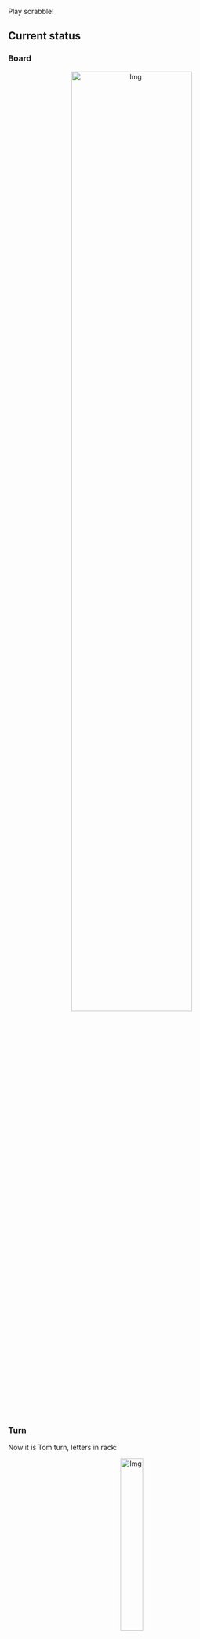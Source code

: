 
Play scrabble!
## Current status
### Board
<p align="center">
<img src="https://raw.githubusercontent.com/radosz99/radosz99/main/board.png" width=70% alt="Img"/>
    </p>
    
### Turn
Now it is Tom turn, letters in rack:
<p align="center">
<img src="https://raw.githubusercontent.com/radosz99/radosz99/main/rack.png" width=30% alt="Img"/>
</p>

### Game score
| Id | Player name | Points |
  | - | - | - |  
|0 | Tom | 0
|1 | Jerry | 0
## Make the move
Make the move and insert the letters by creating an [issue](https://github.com/radosz99/radosz99/issues/new?title=scrabble%7Cmove%7C7%3AA%3ARIDE&body=Just+push+%27Submit+new+issue%27+or+update+with+your+move.) according to the rules or...

## Possibly best moves  
Are you sure? :smiling_imp: :smiling_imp: :smiling_imp:
<details>
  <summary>Spoiler warning!</summary>
  
  | Id | Move | Issue link | Points |
  | - | - | - | - |  
|1| 7:H:gulphs | [scrabble&#124;move&#124;7:H:gulphs](https://github.com/radosz99/radosz99/issues/new?title=scrabble%7Cmove%7C7%3AH%3Agulphs&body=Just+push+%27Submit+new+issue%27+or+update+with+your+move.) | 32 
|2| 7:H:gulph | [scrabble&#124;move&#124;7:H:gulph](https://github.com/radosz99/radosz99/issues/new?title=scrabble%7Cmove%7C7%3AH%3Agulph&body=Just+push+%27Submit+new+issue%27+or+update+with+your+move.) | 30 
|3| 7:D:gulphs | [scrabble&#124;move&#124;7:D:gulphs](https://github.com/radosz99/radosz99/issues/new?title=scrabble%7Cmove%7C7%3AD%3Agulphs&body=Just+push+%27Submit+new+issue%27+or+update+with+your+move.) | 28 
|4| 7:H:plush | [scrabble&#124;move&#124;7:H:plush](https://github.com/radosz99/radosz99/issues/new?title=scrabble%7Cmove%7C7%3AH%3Aplush&body=Just+push+%27Submit+new+issue%27+or+update+with+your+move.) | 28 
|5| 7:H:sulph | [scrabble&#124;move&#124;7:H:sulph](https://github.com/radosz99/radosz99/issues/new?title=scrabble%7Cmove%7C7%3AH%3Asulph&body=Just+push+%27Submit+new+issue%27+or+update+with+your+move.) | 28 
|6| 7:D:gulph | [scrabble&#124;move&#124;7:D:gulph](https://github.com/radosz99/radosz99/issues/new?title=scrabble%7Cmove%7C7%3AD%3Agulph&body=Just+push+%27Submit+new+issue%27+or+update+with+your+move.) | 26 
|7| 7:G:gulphs | [scrabble&#124;move&#124;7:G:gulphs](https://github.com/radosz99/radosz99/issues/new?title=scrabble%7Cmove%7C7%3AG%3Agulphs&body=Just+push+%27Submit+new+issue%27+or+update+with+your+move.) | 26 
|8| 7:C:gulphs | [scrabble&#124;move&#124;7:C:gulphs](https://github.com/radosz99/radosz99/issues/new?title=scrabble%7Cmove%7C7%3AC%3Agulphs&body=Just+push+%27Submit+new+issue%27+or+update+with+your+move.) | 26 
|9| 7:D:plush | [scrabble&#124;move&#124;7:D:plush](https://github.com/radosz99/radosz99/issues/new?title=scrabble%7Cmove%7C7%3AD%3Aplush&body=Just+push+%27Submit+new+issue%27+or+update+with+your+move.) | 26 
|10| 7:F:gulphs | [scrabble&#124;move&#124;7:F:gulphs](https://github.com/radosz99/radosz99/issues/new?title=scrabble%7Cmove%7C7%3AF%3Agulphs&body=Just+push+%27Submit+new+issue%27+or+update+with+your+move.) | 24 
</details>
    
## Latest moves

| Id | Type | Move / Letters to replace | Created words / New letters | Date | Points | Player | Who |
| - | - | - | - | - | - | - | - |